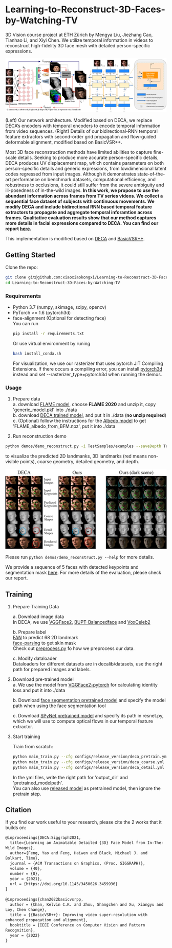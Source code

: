 # Learning-to-Reconstruct-3D-Faces-by-Watching-TV
3D Vision course project at ETH Zürich by Mengya Liu, Jiezhang Cao, Tianhao Li, and Xiyi Chen. We utilize temporal information in videos to reconstruct high-fidelity 3D face mesh with detailed person-specific expressions.

<p align="center"> 
<img src="Doc/images/architecture.png">
</p>
<p>(Left) Our network architecture. Modified based on DECA, we replace DECA’s encoders with temporal encoders to encode temporal information from video sequences. (Right) Details of our bidirectional-RNN temporal feature extractors with second-order grid propagation and flow-guided deformable alignment, modified based on BasicVSR++.<p>

Most 3D face reconstruction methods have limited abilities to capture fine-scale details. Seeking to produce more accurate person-specific details, DECA produces UV
displacement map, which contains parameters on both person-specific details and generic expressions, from lowdimensional latent codes regressed from input images. Although it demonstrates state-of-the-art performance on benchmark datasets, computational efficiency, and robustness to occlusions, it could still suffer from the severe ambiguity and ill-posedness of in-the-wild images. **In this work, we propose to use the abundant information across frames from TV series videos. We collect a sequential face dataset of subjects with continuous movements. We modify DECA and include bidirectional RNN based temporal feature extractors to propagate and aggregate temporal inforamtion across frames. Qualitative evaluation results show that our method captures more details in facial expressions compared to DECA. You can find our report [here](https://github.com/xiaoxiaokongxi/Learning-to-Reconstruct-3D-Faces-by-Watching-TV/blob/main/Learning_to_Reconstruct_3D_Faces_by_Watching_TV.pdf).**

This implementation is modified based on [DECA](https://github.com/YadiraF/DECA) and [BasicVSR++](https://github.com/ckkelvinchan/BasicVSR_PlusPlus).
  
## Getting Started
Clone the repo:
  ```bash
  git clone git@github.com:xiaoxiaokongxi/Learning-to-Reconstruct-3D-Faces-by-Watching-TV.git
  cd Learning-to-Reconstruct-3D-Faces-by-Watching-TV
  ```  

### Requirements
* Python 3.7 (numpy, skimage, scipy, opencv)  
* PyTorch >= 1.6 (pytorch3d)  
* face-alignment (Optional for detecting face)  
  You can run 
  ```bash
  pip install -r requirements.txt
  ```
  Or use virtual environment by runing 
  ```bash
  bash install_conda.sh
  ```
  For visualization, we use our rasterizer that uses pytorch JIT Compiling Extensions. If there occurs a compiling error, you can install [pytorch3d](https://github.com/facebookresearch/pytorch3d/blob/master/INSTALL.md) instead and set --rasterizer_type=pytorch3d when running the demos.

### Usage
1. Prepare data   
    a. download [FLAME model](https://flame.is.tue.mpg.de/download.php), choose **FLAME 2020** and unzip it, copy 'generic_model.pkl' into ./data  
    b. download [DECA trained model](https://drive.google.com/file/d/1rp8kdyLPvErw2dTmqtjISRVvQLj6Yzje/view?usp=sharing), and put it in ./data (**no unzip required**)  
    c. (Optional) follow the instructions for the [Albedo model](https://github.com/TimoBolkart/BFM_to_FLAME) to get 'FLAME_albedo_from_BFM.npz', put it into ./data

2. Run reconstruction demo 
```bash
python demos/demo_reconstruct.py -i TestSamples/examples --saveDepth True --saveObj True
```   
to visualize the predicted 2D landmanks, 3D landmarks (red means non-visible points), coarse geometry, detailed geometry, and depth.   
<p align="center">   
<img src="Doc/images/evaluation.png">
</p>

Please run `python demos/demo_reconstruct.py --help` for more details. 

We provide a sequence of 5 faces with detected keypoints and segmentation mask [here](https://github.com/xiaoxiaokongxi/Learning-to-Reconstruct-3D-Faces-by-Watching-TV/tree/main/TestSamples/TV_series/id1). For more details of the evaluation, please check our report. 

## Training
1. Prepare Training Data

    a. Download image data  
    In DECA, we use [VGGFace2](https://arxiv.org/pdf/1710.08092.pdf), [BUPT-Balancedface](http://www.whdeng.cn/RFW/Trainingdataste.html) and [VoxCeleb2](https://www.robots.ox.ac.uk/~vgg/data/voxceleb/vox2.html)  

    b. Prepare label  
    [FAN](https://github.com/1adrianb/2D-and-3D-face-alignment) to predict 68 2D landmark  
    [face-parsing](https://github.com/xiyichen/face-parsing.PyTorch) to get skin mask  
    Check out [preprocess.py](https://github.com/xiaoxiaokongxi/Learning-to-Reconstruct-3D-Faces-by-Watching-TV/blob/main/preprocess.py) fo how we preprocess our data.

    c. Modify dataloader   
    Dataloaders for different datasets are in decalib/datasets, use the right path for prepared images and labels. 

2. Download pre-trained model  
    a. We use the model from [VGGFace2-pytorch](https://github.com/cydonia999/VGGFace2-pytorch) for calculating identity loss and put it into ./data
    
    b. Download [face segmentation pretrained model](https://drive.google.com/open?id=154JgKpzCPW82qINcVieuPH3fZ2e0P812) and specify the model path when using the face segmentation tool
    
    c. Download [SPyNet pretrained model](https://download.openmmlab.com/mmediting/restorers/basicvsr/spynet_20210409-c6c1bd09.pth) and specify its path in resnet.py, which we will use to compute optical flows in our temporal feature extractor.

3. Start training

    Train from scratch: 
    ```bash
    python main_train.py --cfg configs/release_version/deca_pretrain.yml 
    python main_train.py --cfg configs/release_version/deca_coarse.yml 
    python main_train.py --cfg configs/release_version/deca_detail.yml 
    ```
    In the yml files, write the right path for 'output_dir' and 'pretrained_modelpath'.  
    You can also use [released model](https://drive.google.com/file/d/1rp8kdyLPvErw2dTmqtjISRVvQLj6Yzje/view) as pretrained model, then ignore the pretrain step.

## Citation
If you find our work useful to your research, please cite the 2 works that it builds on:
```
@inproceedings{DECA:Siggraph2021,
  title={Learning an Animatable Detailed {3D} Face Model from In-The-Wild Images},
  author={Feng, Yao and Feng, Haiwen and Black, Michael J. and Bolkart, Timo},
  journal = {ACM Transactions on Graphics, (Proc. SIGGRAPH)}, 
  volume = {40}, 
  number = {8}, 
  year = {2021}, 
  url = {https://doi.org/10.1145/3450626.3459936} 
}

@inproceedings{chan2022basicvsrpp,
  author = {Chan, Kelvin C.K. and Zhou, Shangchen and Xu, Xiangyu and Loy, Chen Change},
  title = {{BasicVSR++}: Improving video super-resolution with enhanced propagation and alignment},
  booktitle = {IEEE Conference on Computer Vision and Pattern Recognition},
  year = {2022}
}
```
